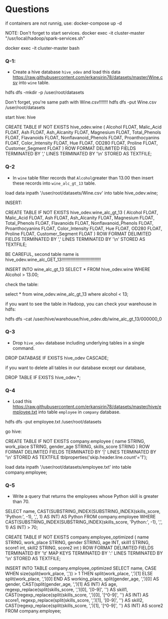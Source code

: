 # Questions
if containers are not runnig, use:
docker-compose up -d

NOTE: Don't forget to start services.
    docker exec -it cluster-master "/usr/local/hadoop/spark-services.sh"

docker exec -it cluster-master bash

### Q-1: 
- Create a hive database `hive_odev` and load this data https://raw.githubusercontent.com/erkansirin78/datasets/master/Wine.csv into `wine` table.

hdfs dfs -mkdir -p /user/root/datasets

Don't forget, you're same path with Wine.csv!!!!!!!
hdfs dfs -put Wine.csv /user/root/datasets

start hive:
hive

CREATE TABLE IF NOT EXISTS hive_odev.wine (
  Alcohol FLOAT,
  Malic_Acid FLOAT,
  Ash FLOAT,
  Ash_Alcanity FLOAT,
  Magnesium FLOAT,
  Total_Phenols FLOAT,
  Flavanoids FLOAT,
  Nonflavanoid_Phenols FLOAT,
  Proanthocyanins FLOAT,
  Color_Intensity FLOAT,
  Hue FLOAT,
  OD280 FLOAT,
  Proline FLOAT,
  Customer_Segment FLOAT
)
ROW FORMAT DELIMITED
FIELDS TERMINATED BY ','
LINES TERMINATED BY '\n'
STORED AS TEXTFILE;

### Q-2
- In `wine` table filter records that `Alcohol`greater than 13.00 then insert these records into `wine_alc_gt_13` table.

load data inpath '/user/root/datasets/Wine.csv' into table hive_odev.wine;

INSERT:

CREATE TABLE IF NOT EXISTS hive_odev.wine_alc_gt_13 (
  Alcohol FLOAT,
  Malic_Acid FLOAT,
  Ash FLOAT,
  Ash_Alcanity FLOAT,
  Magnesium FLOAT,
  Total_Phenols FLOAT,
  Flavanoids FLOAT,
  Nonflavanoid_Phenols FLOAT,
  Proanthocyanins FLOAT,
  Color_Intensity FLOAT,
  Hue FLOAT,
  OD280 FLOAT,
  Proline FLOAT,
  Customer_Segment FLOAT
)
ROW FORMAT DELIMITED
FIELDS TERMINATED BY ','
LINES TERMINATED BY '\n'
STORED AS TEXTFILE;


BE CAREFUL, second table name is hive_odev.wine_alc_GET_13!!!!!!!!!!!!!!!!!!!!!!!!!!!!!!!

INSERT INTO wine_alc_gt_13 
SELECT *
FROM hive_odev.wine
WHERE Alcohol > 13.00;

check the table:

select * from wine_odev.wine_alc_gt_13 where alcohol < 13;

if you want to see the table in Hadoop, you can check your warehouse in hdfs:

hdfs dfs -cat /user/hive/warehouse/hive_odev.db/wine_alc_gt_13/000000_0

### Q-3
- Drop `hive_odev` database including underlying tables in a single command.

DROP DATABASE IF EXISTS hive_odev CASCADE;

if you want to delete all tables in our database except our database,

DROP TABLE IF EXISTS hive_odev.*;

### Q-4 
- Load this https://raw.githubusercontent.com/erkansirin78/datasets/master/hive/employee.txt into table `employee` in `company` database. 

hdfs dfs -put employee.txt /user/root/datasets

go hive:

CREATE TABLE IF NOT EXISTS company.employee (
  name STRING,
  work_place STRING,
  gender_age STRING,
  skills_score STRING
)
ROW FORMAT DELIMITED
FIELDS TERMINATED BY '|'
LINES TERMINATED BY '\n'
STORED AS TEXTFILE
tblproperties('skip.header.line.count'='1');

load data inpath '/user/root/datasets/employee.txt' into table company.employee;


### Q-5
- Write a query that returns the employees whose Python skill is greater than 70.

SELECT
  name,
  CAST(SUBSTRING_INDEX(SUBSTRING_INDEX(skills_score, 'Python:', -1), ',', 1) AS INT) AS Python
FROM company.employee
WHERE CAST(SUBSTRING_INDEX(SUBSTRING_INDEX(skills_score, 'Python:', -1), ',', 1) AS INT) > 70;


CREATE TABLE IF NOT EXISTS company.employee_optimized (
  name STRING,
  work_place STRING,
  gender STRING,
  age INT,
  skill1 STRING,
  score1 int,
  skill2 STRING,
  score2 int
)
ROW FORMAT DELIMITED
FIELDS TERMINATED BY '\t' 
MAP KEYS TERMINATED BY ':'
LINES TERMINATED BY '\n'
STORED AS TEXTFILE;


INSERT INTO TABLE company.employee_optimized
SELECT
  name,
  CASE 
    WHEN size(split(work_place, ',')) > 1 THEN split(work_place, ',')[1]
    ELSE split(work_place, ',')[0]
  END AS working_place,
  split(gender_age, ',')[0] AS gender,
  CAST(split(gender_age, ',')[1] AS INT) AS age,
  regexp_replace(split(skills_score, ',')[0], '[0-9]', '') AS skill1,
  CAST(regexp_replace(split(skills_score, ',')[0], '[^0-9]', '') AS INT) AS score1,
  regexp_replace(split(skills_score, ',')[1], '[0-9]', '') AS skill2,
  CAST(regexp_replace(split(skills_score, ',')[1], '[^0-9]', '') AS INT) AS score2
FROM company.employee;











